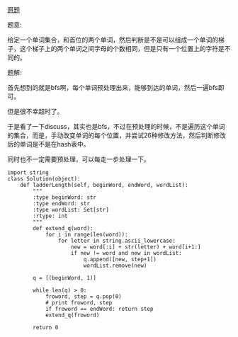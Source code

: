 [原题](https://leetcode.com/problems/word-ladder)

题意:

给定一个单词集合，和首位的两个单词，然后判断是不是可以组成一个单词的梯子，这个梯子上的两个单词之间字母的个数相同，但是只有一个位置上的字符是不同的。



题解:


首先想到的就是bfs啊，每个单词预处理出来，能够到达的单词，然后一遍bfs即可。

但是很不幸超时了。

于是看了一下discuss，其实也是bfs，不过在预处理的时候，不是遍历这个单词的集合，而是，手动改变单词的每个位置，并尝试26种修改方法，然后判断修改后的单词是不是在hash表中。

同时也不一定需要预处理，可以每走一步处理一下。

```
import string
class Solution(object):
    def ladderLength(self, beginWord, endWord, wordList):
        """
        :type beginWord: str
        :type endWord: str
        :type wordList: Set[str]
        :rtype: int
        """
        def extend_q(word):
            for i in range(len(word)):
                for letter in string.ascii_lowercase:
                    new = word[:i] + str(letter) + word[i+1:]
                    if new != word and new in wordList:
                        q.append([new, step+1])
                        wordList.remove(new)
            
        q = [(beginWord, 1)]
       
        while len(q) > 0:
            froword, step = q.pop(0)
            # print froword, step
            if froword == endWord: return step
            extend_q(froword)
            
        return 0
                    
        
        
        
```